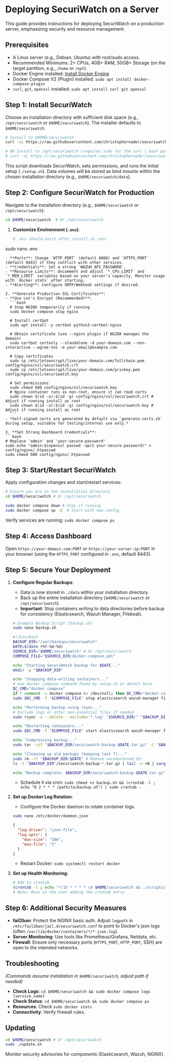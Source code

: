 # Deploying SecuriWatch on a Server

This guide provides instructions for deploying SecuriWatch on a production server, emphasizing security and resource management.

## Prerequisites

- A Linux server (e.g., Debian, Ubuntu) with root/sudo access.
- Recommended Minimums: 2+ CPUs, 4GB+ RAM, 50GB+ Storage (on the target partition, e.g., `/home` or `/opt`).
- Docker Engine installed: [Install Docker Engine](https://docs.docker.com/engine/install/)
- Docker Compose V2 (Plugin) installed: `sudo apt install docker-compose-plugin`
- `curl`, `git`, `openssl` installed: `sudo apt install curl git openssl`

## Step 1: Install SecuriWatch

Choose an installation directory with sufficient disk space (e.g., `/opt/securiwatch` or `$HOME/securiwatch`). The installer defaults to `$HOME/securiwatch`.

```bash
# Install to $HOME/securiwatch
curl -sL https://raw.githubusercontent.com/christophernader/securiwatch/main/install.sh | bash

# OR Install to /opt/securiwatch (requires sudo for the curl | bash part)
# curl -sL https://raw.githubusercontent.com/christophernader/securiwatch/main/install.sh | sudo bash -s -- -d /opt/securiwatch
```

This script downloads SecuriWatch, sets permissions, and runs the initial setup (`./setup.sh`). Data volumes will be stored as bind mounts within the chosen installation directory (e.g., `$HOME/securiwatch/data`).

## Step 2: Configure SecuriWatch for Production

Navigate to the installation directory (e.g., `$HOME/securiwatch` or `/opt/securiwatch`):
```bash
cd $HOME/securiwatch  # Or /opt/securiwatch
```

1. **Customize Environment (`.env`)**:
   ```bash
   # .env should exist after install.sh runs
sudo nano .env
   ```
   - **Ports**: Change `HTTP_PORT` (default 8080) and `HTTPS_PORT` (default 8443) if they conflict with other services.
   - **Credentials**: Set a strong `WAZUH_API_PASSWORD`.
   - **Resource Limits**: Uncomment and adjust `*_CPU_LIMIT` and `*_MEM_LIMIT` variables based on your server's capacity. Monitor usage with `docker stats` after starting.
   - **Alerting**: Configure SMTP/Webhook settings if desired.

2. **Generate Production SSL Certificates**:
   - **Use Let's Encrypt (Recommended)**:
     ```bash
     # Stop NGINX temporarily if running
     sudo docker compose stop nginx
     
     # Install certbot
     sudo apt install -y certbot python3-certbot-nginx
     
     # Obtain certificate (use --nginx plugin if NGINX manages the domain)
     sudo certbot certonly --standalone -d your-domain.com --non-interactive --agree-tos -m your-email@example.com
     
     # Copy certificates
     sudo cp /etc/letsencrypt/live/your-domain.com/fullchain.pem config/nginx/ssl/securiwatch.crt
     sudo cp /etc/letsencrypt/live/your-domain.com/privkey.pem config/nginx/ssl/securiwatch.key
     
     # Set permissions
     sudo chmod 600 config/nginx/ssl/securiwatch.key
     # Nginx container runs as non-root, ensure it can read certs
     sudo chown $(id -u):$(id -g) config/nginx/ssl/securiwatch.crt # Adjust if running install as root
     sudo chown $(id -u):$(id -g) config/nginx/ssl/securiwatch.key # Adjust if running install as root
     ```
   - *Self-signed certs are generated by default via `generate-certs.sh` during setup, suitable for testing/internal use only.* 

3. **Set Strong Dashboard Credentials**:
   ```bash
   # Replace 'admin' and 'your-secure-password'
   sudo echo "admin:$(openssl passwd -apr1 your-secure-password)" > config/nginx/.htpasswd
   sudo chmod 600 config/nginx/.htpasswd
   ```

## Step 3: Start/Restart SecuriWatch

Apply configuration changes and start/restart services:
```bash
# Ensure you are in the installation directory
cd $HOME/securiwatch # Or /opt/securiwatch

sudo docker compose down # Stop if running
sudo docker compose up -d  # Start with new config
```

Verify services are running: `sudo docker compose ps`

## Step 4: Access Dashboard

Open `https://your-domain.com:PORT` or `https://your-server-ip:PORT` in your browser (using the `HTTPS_PORT` configured in `.env`, default 8443).

## Step 5: Secure Your Deployment

1. **Configure Regular Backups**:
   - Data is now stored in `./data` within your installation directory.
   - Back up the entire installation directory (`$HOME/securiwatch` or `/opt/securiwatch`).
   - **Important**: Stop containers writing to data directories before backup for consistency (Elasticsearch, Wazuh Manager, Filebeat).
   ```bash
   # Example Backup Script (backup.sh)
   sudo nano backup.sh
   ```
   ```bash
   #!/bin/bash
   BACKUP_DIR="/var/backups/securiwatch"
   DATE=$(date +%Y-%m-%d)
   SOURCE_DIR="$HOME/securiwatch" # Or /opt/securiwatch
   COMPOSE_FILE="$SOURCE_DIR/docker-compose.yml"
   
   echo "Starting SecuriWatch backup for $DATE..."
   mkdir -p "$BACKUP_DIR"
   
   echo "Stopping data-writing containers..."
   # Use docker compose command found by setup.sh or detect here
   DC_CMD="docker compose"
   if ! command -v docker compose &> /dev/null; then DC_CMD="docker-compose"; fi
   sudo $DC_CMD -f "$COMPOSE_FILE" stop elasticsearch wazuh-manager filebeat
   
   echo "Performing backup using rsync..."
   # Exclude logs or other non-essential files if needed
   sudo rsync -a --delete --exclude='*.log' "$SOURCE_DIR/" "$BACKUP_DIR/$DATE/"
   
   echo "Restarting containers..."
   sudo $DC_CMD -f "$COMPOSE_FILE" start elasticsearch wazuh-manager filebeat
   
   echo "Compressing backup..."
   sudo tar -czf "$BACKUP_DIR/securiwatch-backup-$DATE.tar.gz" -C "$BACKUP_DIR" "$DATE"
   
   echo "Cleaning up old backups (keeping last 7)..."
   sudo rm -rf "$BACKUP_DIR/$DATE" # Remove uncompressed dir
   ls -t "$BACKUP_DIR"/securiwatch-backup-*.tar.gz | tail -n +8 | xargs -r sudo rm --
   
   echo "Backup complete: $BACKUP_DIR/securiwatch-backup-$DATE.tar.gz"
   ```
   - Schedule it via cron: `sudo chmod +x backup.sh && (crontab -l ; echo "0 2 * * * /path/to/backup.sh") | sudo crontab -`

2. **Set up Docker Log Rotation**:
   - Configure the Docker daemon to rotate container logs.
   ```bash
   sudo nano /etc/docker/daemon.json
   ```
   ```json
   {
     "log-driver": "json-file",
     "log-opts": {
       "max-size": "10m",
       "max-file": "3"
     }
   }
   ```
   - Restart Docker: `sudo systemctl restart docker`

3. **Set up Health Monitoring**:
   ```bash
   # Add to crontab
   (crontab -l ; echo "*/15 * * * * cd $HOME/securiwatch && ./scripts/healthcheck.sh > healthcheck.log 2>&1") | crontab - 
   # Note: Runs as the user adding the crontab entry
   ```

## Step 6: Additional Security Measures

- **fail2ban**: Protect the NGINX basic auth. Adjust `logpath` in `/etc/fail2ban/jail.d/securiwatch.conf` to point to Docker's json logs (often `/var/lib/docker/containers/*/*-json.log`).
- **Server Monitoring**: Use tools like Prometheus/Grafana, Netdata, etc.
- **Firewall**: Ensure only necessary ports (`HTTPS_PORT`, `HTTP_PORT`, SSH) are open to the intended networks.

## Troubleshooting

*(Commands assume installation in `$HOME/securiwatch`, adjust path if needed)*

- **Check Logs**: `cd $HOME/securiwatch && sudo docker compose logs [service_name]`
- **Check Status**: `cd $HOME/securiwatch && sudo docker compose ps`
- **Resources**: Check `sudo docker stats`
- **Connectivity**: Verify firewall rules.

## Updating

```bash
cd $HOME/securiwatch # Or /opt/securiwatch
sudo ./update.sh
```

Monitor security advisories for components (Elasticsearch, Wazuh, NGINX). 